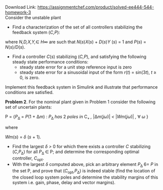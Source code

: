 Download Link: https://assignmentchef.com/product/solved-ee444-544-homework-3
<br>
Consider the unstable plant

<ul>

 <li>Find a characterization of the set of all controllers stabilizing the feedback system (<em>C,P</em>):</li>

</ul>

where <em>N,D,X,Y,</em>∈ <em>H</em>∞ are such that <em>N</em>(<em>s</em>)<em>X</em>(<em>s</em>) + <em>D</em>(<em>s</em>)<em>Y </em>(<em>s</em>) = 1 and <em>P</em>(<em>s</em>) = <em>N</em>(<em>s</em>)<em>/D</em>(<em>s</em>).

<ul>

 <li>Find a controller <em>C</em>(<em>s</em>) stabilizing (<em>C,P</em>), and satisfying the following steady state performance conditions:

  <ul>

   <li>steady state error for a unit step reference input is zero</li>

   <li>steady state error for a sinusoidal input of the form <em>r</em>(<em>t</em>) = sin(3<em>t</em>), <em>t </em>≥ 0, is zero.</li>

  </ul></li>

</ul>

Implement this feedback system in Simulink and illustrate that performance conditions are satisfied.

<strong>Problem 2</strong>. For the nominal plant given in Problem 1 consider the following set of uncertain plants:

P = {<em>P</em><sub>∆ </sub>= <em>P</em>(1 + ∆<em>m</em>) : <em>P</em><sub>∆ </sub><em>has </em>2 <em>poles in </em>C<sub>+ </sub><em>, </em>|∆<em>m</em>(<em>jω</em>)| <em>&lt; </em>|<em>W</em><em>m</em>(<em>jω</em>)| <em>, </em>∀ <em>ω </em>}

where

<em>W</em><em>m</em>(<em>s</em>) = <em>δ </em>(<em>s </em>+ 1)<em>.</em>

<ul>

 <li>Find the largest <em>δ &gt; </em>0 for which there exists a controller <em>C </em>stabilizing (<em>C,P</em><sub>∆</sub>) for all <em>P</em><sub>∆ </sub>∈ P; and determine the corresponding optimal controller, <em>C</em><sub>opt</sub>.</li>

 <li>With the largest <em>δ </em>computed above, pick an arbitrary element <em>P</em><sub>∆ </sub>6= <em>P </em>in the set P, and prove that (<em>C</em><sub>opt</sub><em>,P</em><sub>∆</sub>) is indeed stable (find the location of the closed loop system poles and determine the stability margins of this system i.e. gain, phase, delay and vector margins).</li>

</ul>